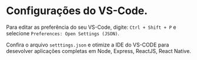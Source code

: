 # Configurações do VS-Code.

Para editar as preferência do seu VS-Code, digite:
`Ctrl + Shift + P` e selecione `Preferences: Open Settings (JSON)`.

Confira o arquivo `setttings.json` e otimize a IDE do VS-CODE para desevolver aplicações completas em Node, Express, ReactJS, React Native.
